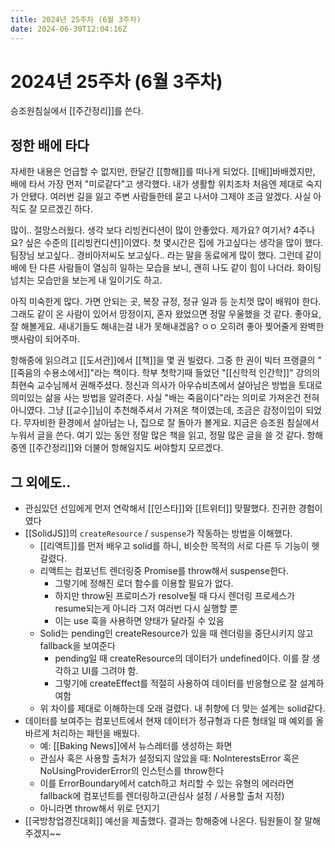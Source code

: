 ```yaml
---
title: 2024년 25주차 (6월 3주차)
date: 2024-06-30T12:04:16Z
---
```


# 2024년 25주차 (6월 3주차)

승조원침실에서 [[주간정리]]를 쓴다.

## 정한 배에 타다

자세한 내용은 언급할 수 없지만, 한달간 [[항해]]를 떠나게 되었다. [[배]]바배겠지만, 배에 타서 가장 먼저 "미로같다"고 생각했다. 내가 생활할 위치조차 처음엔 제대로 숙지가 안됐다. 여러번 길을 잃고 주변 사람들한테 묻고 나서야 그제야 조금 알겠다. 사실 아직도 잘 모르겠긴 하다.

많이.. 절망스러웠다. 생각 보다 리빙컨디션이 많이 안좋았다. 제가요? 여기서? 4주나요? 싶은 수준의 [[리빙컨디션]]이였다. 첫 몇시간은 집에 가고싶다는 생각을 많이 했다. 팀장님 보고싶다.. 경비아저씨도 보고싶다.. 라는 말을 동료에게 많이 했다. 그런데 같이 배에 탄 다른 사람들이 열심히 일하는 모습을 보니, 괜히 나도 같이 힘이 나더라. 화이팅 넘치는 모습만을 보는게 내 일이기도 하고.

아직 미숙한게 많다. 가면 안되는 곳, 복장 규정, 정규 일과 등 눈치껏 많이 배워야 한다. 그래도 같이 온 사람이 있어서 망정이지, 혼자 왔었으면 정말 우울했을 것 같다. 좋아요, 잘 해볼게요. 새내기들도 해내는걸 내가 못해내겠음? ㅇㅇ 오히려 좋아 찢어줄게 완벽한 뱃사람이 되어주마.

항해중에 읽으려고 [[도서관]]에서 [[책]]을 몇 권 빌렸다. 그중 한 권이 빅터 프랭클의 "[[죽음의 수용소에서]]"라는 책이다. 학부 첫학기때 들었던 "[[신학적 인간학]]" 강의의 최현숙 교수님께서 권해주셨다. 정신과 의사가 아우슈비츠에서 살아남은 방법을 토대로 의미있는 삶을 사는 방법을 알려준다. 사실 "배는 죽음이다"라는 의미로 가져온건 전혀 아니였다. 그냥 [[교수]]님이 추천해주셔서 가져온 책이였는데, 조금은 감정이입이 되었다. 무자비한 환경에서 살아남는 나, 집으로 잘 돌아가 볼게요.
지금은 승조원 침실에서 누워서 글을 쓴다. 여기 있는 동안 정말 많은 책을 읽고, 정말 많은 글을 쓸 것 같다. 항해중엔 [[주간정리]]와 더불어 항해일지도 써야할지 모르겠다.


## 그 외에도..

- 관심있던 선임에게 먼저 연락해서 [[인스타]]와 [[트위터]] 맞팔했다. 진귀한 경험이였다
- [[SolidJS]]의 `createResource` / `suspense`가 작동하는 방법을 이해했다.
  - [[리액트]]를 먼저 배우고 solid를 하니, 비슷한 목적의 서로 다른 두 기능이 헷갈렸다.
  - 리액트는 컴포넌트 렌더링중 Promise를 throw해서 suspense한다.
    - 그렇기에 정해진 로더 함수를 이용할 필요가 없다.
    - 하지만 throw된 프로미스가 resolve될 때 다시 렌더링 프로세스가 resume되는게 아니라 그저 여러번 다시 실행할 뿐
    - 이는 use 훅을 사용하면 양태가 달라질 수 있음
  - Solid는 pending인 createResource가 있을 때 렌더링을 중단시키지 않고  fallback을 보여준다
    - pending일 때 createResource의 데이터가 undefined이다. 이를 잘 생각하고 UI를 그려야 함.
    - 그렇기에 createEffect를 적절히 사용하여 데이터를 반응형으로 잘 설계하여함
  - 위 차이를 제대로 이해하는데 오래 걸렸다. 내 취향에 더 맞는 설계는 solid같다.
- 데이터를 보여주는 컴포넌트에서 현재 데이터가 정규형과 다른 형태일 때 예외를 올바르게 처리하는 패턴을 배웠다.
  - 예: [[Baking News]]에서 뉴스레터를 생성하는 화면
  - 관심사 혹은 사용할 출처가 설정되지 않았을 때: NoInterestsError 혹은 NoUsingProviderError의 인스턴스를 throw한다
  - 이를 ErrorBoundary에서 catch하고
처리할 수 있는 유형의 에러라면 fallback에 컴포넌트를 렌더링하고(관심사 설정 / 사용할 출처 지정)
  - 아니라면 throw해서 위로 던지기
- [[국방창업경진대회]] 예선을 제출했다. 결과는 항해중에 나온다. 팀원들이 잘 말해주겠지~~